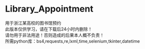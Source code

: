 # Library_Appointment
用于浙江某高校的图书馆预约<br>
此版本仅供学习，请在下载后24小时内删除！<br>
请勿用于非法用途！否则造成的后果本人概不负责！<br>
所需python库：bs4,requests,re,lxml,time,selenium,tkinter,datetime
